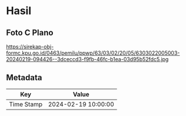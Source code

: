 # Hasil

## Foto C Plano

https://sirekap-obj-formc.kpu.go.id/0463/pemilu/ppwp/63/03/02/20/05/6303022005003-20240219-094426--3dceccd3-f9fb-46fc-b1ea-03d95b52fdc5.jpg


## Metadata

| Key        | Value               |
| ---------- | ------------------- |
| Time Stamp | 2024-02-19 10:00:00 |



